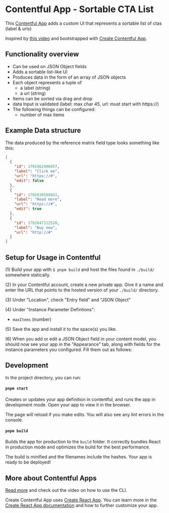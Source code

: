 # Contentful App - Sortable CTA List

This [Contentful App](https://www.contentful.com/developers/docs/extensibility/app-framework/) adds a custom UI that represents a sortable list of ctas (label & urls)

Inspired by [this video](https://www.youtube.com/watch?v=OtmV3TPTbRs) and bootstrapped with [Create Contentful App](https://github.com/contentful/create-contentful-app).

## Functionality overview

- Can be used on JSON Object fields
- Adds a sortable list-like UI
- Produces data in the form of an array of JSON objects
- Each object represents a tuple of
  - a label (string)
  - a url (string)
- Items can be sorted via drag and drop
- data Input is validated (label: max char 45, url: must start with https://)
- The following things can be configured:
  - number of max items

## Example Data structure

The data produced by the reference matrix field type looks something like this:

```json
[
  {
    "id": 1701962906057,
    "label": "Click me",
    "url": "https://#",
    "edit": false
  },
  {
    "id": 1702039169841,
    "label": "Read more",
    "url": "https://#",
    "edit": true
  },
  {
    "id": 1702047112520,
    "label": "Buy now",
    "url": "http://#"
  }
]
```

## Setup for Usage in Contentful

(1) Build your app with `$ pnpm build` and host the files found in `./build/` somewhere statically.

(2) In your Contentful account, create a new private app. Give it a name and enter the URL that points to the hosted version of your `./build/` directory.

(3) Under "Location", check "Entry field" and "JSON Object"

(4) Under "Instance Parameter Defintions":

- `maxItems` (number)

(5) Save the app and install it to the space(s) you like.

(6) When you add or edit a JSON Object field in your content model, you should now see your app in the "Appearance" tab, along with fields for the instance parameters you configured. Fill them out as follows:

## Development

In the project directory, you can run:

#### `pnpm start`

Creates or updates your app definition in contentful, and runs the app in development mode.
Open your app to view it in the browser.

The page will reload if you make edits.
You will also see any lint errors in the console.

#### `pnpm build`

Builds the app for production to the `build` folder.
It correctly bundles React in production mode and optimizes the build for the best performance.

The build is minified and the filenames include the hashes.
Your app is ready to be deployed!

## More about Contentful Apps

[Read more](https://www.contentful.com/developers/docs/extensibility/app-framework/create-contentful-app/) and check out the video on how to use the CLI.

Create Contentful App uses [Create React App](https://create-react-app.dev/). You can learn more in the [Create React App documentation](https://facebook.github.io/create-react-app/docs/getting-started) and how to further customize your app.
